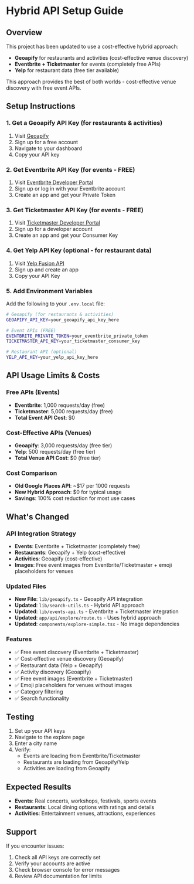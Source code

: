 # Hybrid API Setup Guide

## Overview
This project has been updated to use a cost-effective hybrid approach:
- **Geoapify** for restaurants and activities (cost-effective venue discovery)
- **Eventbrite + Ticketmaster** for events (completely free APIs)
- **Yelp** for restaurant data (free tier available)

This approach provides the best of both worlds - cost-effective venue discovery with free event APIs.

## Setup Instructions

### 1. Get a Geoapify API Key (for restaurants & activities)
1. Visit [Geoapify](https://www.geoapify.com/)
2. Sign up for a free account
3. Navigate to your dashboard
4. Copy your API key

### 2. Get Eventbrite API Key (for events - FREE)
1. Visit [Eventbrite Developer Portal](https://www.eventbrite.com/platform/)
2. Sign up or log in with your Eventbrite account
3. Create an app and get your Private Token

### 3. Get Ticketmaster API Key (for events - FREE)
1. Visit [Ticketmaster Developer Portal](https://developer.ticketmaster.com/)
2. Sign up for a developer account
3. Create an app and get your Consumer Key

### 4. Get Yelp API Key (optional - for restaurant data)
1. Visit [Yelp Fusion API](https://www.yelp.com/developers/v3/manage_app)
2. Sign up and create an app
3. Copy your API Key

### 5. Add Environment Variables
Add the following to your `.env.local` file:

```bash
# Geoapify (for restaurants & activities)
GEOAPIFY_API_KEY=your_geoapify_api_key_here

# Event APIs (FREE)
EVENTBRITE_PRIVATE_TOKEN=your_eventbrite_private_token
TICKETMASTER_API_KEY=your_ticketmaster_consumer_key

# Restaurant API (optional)
YELP_API_KEY=your_yelp_api_key_here
```

## API Usage Limits & Costs

### Free APIs (Events)
- **Eventbrite**: 1,000 requests/day (free)
- **Ticketmaster**: 5,000 requests/day (free)
- **Total Event API Cost**: $0

### Cost-Effective APIs (Venues)
- **Geoapify**: 3,000 requests/day (free tier)
- **Yelp**: 500 requests/day (free tier)
- **Total Venue API Cost**: $0 (free tier)

### Cost Comparison
- **Old Google Places API**: ~$17 per 1000 requests
- **New Hybrid Approach**: $0 for typical usage
- **Savings**: 100% cost reduction for most use cases

## What's Changed

### API Integration Strategy
- **Events**: Eventbrite + Ticketmaster (completely free)
- **Restaurants**: Geoapify + Yelp (cost-effective)
- **Activities**: Geoapify (cost-effective)
- **Images**: Free event images from Eventbrite/Ticketmaster + emoji placeholders for venues

### Updated Files
- **New File**: `lib/geoapify.ts` - Geoapify API integration
- **Updated**: `lib/search-utils.ts` - Hybrid API approach
- **Updated**: `lib/events-api.ts` - Eventbrite + Ticketmaster integration
- **Updated**: `app/api/explore/route.ts` - Uses hybrid approach
- **Updated**: `components/explore-simple.tsx` - No image dependencies

### Features
- ✅ Free event discovery (Eventbrite + Ticketmaster)
- ✅ Cost-effective venue discovery (Geoapify)
- ✅ Restaurant data (Yelp + Geoapify)
- ✅ Activity discovery (Geoapify)
- ✅ Free event images (Eventbrite + Ticketmaster)
- ✅ Emoji placeholders for venues without images
- ✅ Category filtering
- ✅ Search functionality

## Testing
1. Set up your API keys
2. Navigate to the explore page
3. Enter a city name
4. Verify:
   - Events are loading from Eventbrite/Ticketmaster
   - Restaurants are loading from Geoapify/Yelp
   - Activities are loading from Geoapify

## Expected Results
- **Events**: Real concerts, workshops, festivals, sports events
- **Restaurants**: Local dining options with ratings and details
- **Activities**: Entertainment venues, attractions, experiences

## Support
If you encounter issues:
1. Check all API keys are correctly set
2. Verify your accounts are active
3. Check browser console for error messages
4. Review API documentation for limits
